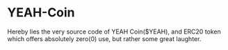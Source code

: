 # YEAH-Coin
Hereby lies the very source code of YEAH Coin($YEAH), and ERC20 token which offers absolutely zero(0) use, but rather some great laughter.
